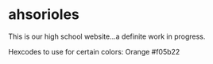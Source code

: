 # ahsorioles
This is our high school website...a definite work in progress.

Hexcodes to use for certain colors:
Orange #f05b22

